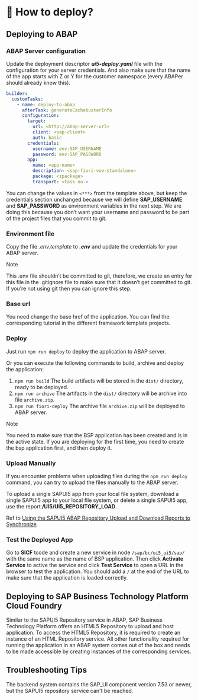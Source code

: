 # 🚀 How to deploy?

## Deploying to ABAP

### ABAP Server configuration

Update the deployment descriptor **_ui5-deploy.yaml_** file with the configuration for your server credentials. And also make sure that the name of the app starts with Z or Y for the customer namespace (every ABAPer should already know this).

```yaml
builder:
  customTasks:
    - name: deploy-to-abap
      afterTask: generateCachebusterInfo
      configuration:
        target:
          url: <http://abap-server-url>
          client: <sap-client>
          auth: basic
        credentials:
          username: env:SAP_USERNAME
          password: env:SAP_PASSWORD
        app:
          name: <app-name>
          description: <sap-fiori-vue-standalone>
          package: <zpackage>
          transport: <task no.>
```

You can change the values in `<***>` from the template above, but keep the credentials section unchanged because we will define **SAP_USERNAME** and **SAP_PASSWORD** as environment variables in the next step. We are doing this because you don’t want your username and password to be part of the project files that you commit to git.

### Environment file

Copy the file _.env.template_ to **_.env_** and update the credentials for your ABAP server.

> [!NOTE]
> This .env file shouldn’t be committed to git, therefore, we create an entry for this file in the .gitignore file to make sure that it doesn’t get committed to git. If you’re not using git then you can ignore this step.

### Base url

You need change the base href of the application. You can find the corresponding tutorial in the different framework template projects.

### Deploy

Just run `npm run deploy` to deploy the application to ABAP server.

Or you can execute the following commands to build, archive and deploy the application:

1. `npm run build`  The build artifacts will be stored in the `dist/` directory, ready to be deployed.
2. `npm run archive` The artifacts in the `dist/` directory will be archive into file `archive.zip`.
3. `npm run fiori-deploy` The archive file `archive.zip` will be deployed to ABAP server.

> [!NOTE]
> You need to make sure that the BSP application has been created and is in the active state. If you are deploying for the first time, you need to create the bsp application first, and then deploy it.

### Upload Manually

If you encounter problems when uploading files during the `npm run deploy` command, you can try to upload the files manually to the ABAP server.

To upload a single SAPUI5 app from your local file system, download a single SAPUI5 app to your local file system, or delete a single SAPUI5 app, use the report **/UI5/UI5_REPOSITORY_LOAD**.

Ref to [Using the SAPUI5 ABAP Repository Upload and Download Reports to Synchronize](https://help.sap.com/docs/ABAP_PLATFORM_NEW/468a97775123488ab3345a0c48cadd8f/a560bd6ed4654fd1b338df065d331872.html)

### Test the Deployed App

Go to **SICF** tcode and create a new service in node `/sap/bc/ui5_ui5/sap/` with the same name as the name of BSP application. Then click **Activate Service** to active the service and click **Test Service** to open a URL in the browser to test the application.
You should add a `/` at the end of the URL to make sure that the application is loaded correctly.

## Deploying to SAP Business Technology Platform Cloud Foundry

Similar to the SAPUI5 Repository service in ABAP, SAP Business Technology Platform offers an HTML5 Repository to upload and host application. To access the HTML5 Repository, it is required to create an instance of an HTML Repository service. All other functionality required for running the application in an ABAP system comes out of the box and needs to be made accessible by creating instances of the corresponding services.

## Troubleshooting Tips

The backend system contains the SAP_UI component version 7.53 or newer, but the SAPUI5 repository service can't be reached.
